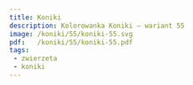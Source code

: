 ```yaml
---
title: Koniki
description: Kolorowanka Koniki – wariant 55
image: /koniki/55/koniki-55.svg
pdf:   /koniki/55/koniki-55.pdf
tags:
 - zwierzeta
 - koniki
---
```

